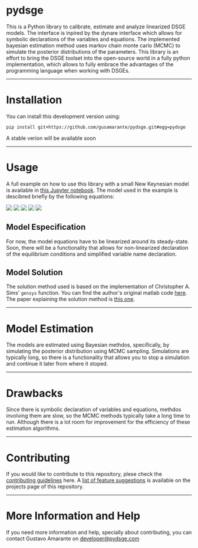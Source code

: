 # pydsge
This is a Python library to calibrate, estimate and analyze linearized DSGE models. The interface is inpired by the 
dynare interface which allows for symbolic declarations of the variables and equations. The implemented bayesian 
estimation method uses markov chain monte carlo (MCMC) to simulate the posterior distributions of the parameters. This 
library is an effort to bring the DSGE toolset into the open-source world in a fully python implementation, which allows 
to fully embrace the advantages of the programming language when working with DSGEs.

---
# Installation
You can install this development version using:
```
pip install git+https://github.com/gusamarante/pydsge.git#egg=pydsge
```

A stable verion will be available soon

---
# Usage
A full example on how to use this library with a small New Keynesian model is available in 
[this Jupyter notebook](https://github.com/gusamarante/pydsge/blob/master/Example/example_snkm.ipynb). The model used 
in the example is descibred briefly by the following equations: 

<img src="http://latex.codecogs.com/gif.latex?\tilde{y}_{t}=E_{t}\left(\tilde{y}_{t+1}\right)-\frac{1}{\sigma}\left[\hat{i}_{t}-E_{t}\left(\pi_{t+1}\right)\right]+\psi_{ya}^{n}\left(\rho_{a}-1\right)a_{t}" />

<img src="http://latex.codecogs.com/gif.latex?\pi_{t}=\beta E_{t}\left(\pi_{t+1}\right)+\kappa\tilde{y}_{t}+\sigma_{\pi}\varepsilon_{t}^{\pi}" />

<img src="http://latex.codecogs.com/gif.latex?\hat{i}_{t}=\phi_{\pi}\pi_{t}+\phi_{y}\tilde{y}_{t}+v_{t}" />

<img src="http://latex.codecogs.com/gif.latex?a_{t}=\rho_{a}a_{t-1}+\sigma_{a}\varepsilon_{t}^{a}" />

<img src="http://latex.codecogs.com/gif.latex?v_{t}=\rho_{v}v_{t-1}+\sigma_{v}\varepsilon_{t}^{v}" />


## Model Especification
For now, the model equations have to be linearized around its steady-state. Soon, there will be a functionality that 
allows for non-linearized declaration of the equilibrium conditions and simplified variable name declaration.


## Model Solution
The solution method used is based on the implementation of Christopher A. Sims' `gensys` function. You can find the 
author's original matlab code [here](https://dge.repec.org/codes/sims/linre3a/). The paper explaining the solution 
method is [this one](https://dge.repec.org/codes/sims/linre3a/LINRE3A.pdf).


---
# Model Estimation
The models are estimated using Bayesian methdos, specifically, by simulating the posterior distribution using MCMC 
sampling. Simulations are typically long, so there is a functionality that allows you to stop a simulation and continue 
it later from where it stoped.


---
# Drawbacks
Since there is symbolic declaration of variables and equations, methdos involving them are slow, so the MCMC methods 
typically take a long time to run. Although there is a lot room for improvement for the efficiency of these estimation
algorithms. 


---
# Contributing
If you would like to contribute to this repository, plese check the 
[contributing guidelines](https://github.com/gusamarante/pydsge/blob/master/CONTRIBUTING.md) here. A 
[list of feature suggestions](https://github.com/gusamarante/pydsge/projects) is available on the projects page of this
repository.


---
# More Information and Help
If you need more information and help, specially about contributing, you can contact Gustavo Amarante on 
developer@pydsge.com